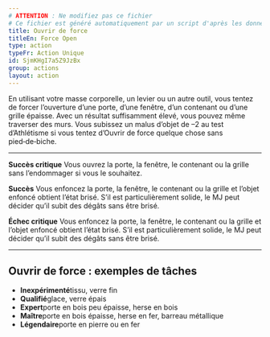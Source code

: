 ```yaml
---
# ATTENTION : Ne modifiez pas ce fichier
# Ce fichier est généré automatiquement par un script d'après les données du module Foundry VTT officiel et de sa traduction
title: Ouvrir de force
titleEn: Force Open
type: action
typeFr: Action Unique
id: SjmKHgI7a5Z9JzBx
group: actions
layout: action
---
```

<p>En utilisant votre masse corporelle, un levier ou un autre outil, vous tentez de forcer l’ouverture d’une porte, d’une fenêtre, d’un contenant ou d’une grille épaisse. Avec un résultat suffisamment élevé, vous pouvez même traverser des murs. Vous subissez un malus d’objet de &ndash;2 au test d’Athlétisme si vous tentez d’Ouvrir de force quelque chose sans pied‑de‑biche.</p><hr><p><strong>Succès critique</strong> Vous ouvrez la porte, la fenêtre, le contenant ou la grille sans l’endommager si vous le souhaitez.</p><p><strong>Succès</strong> Vous enfoncez la porte, la fenêtre, le contenant ou la grille et l’objet enfoncé obtient l’état brisé. S’il est particulièrement solide, le MJ peut décider qu’il subit des dégâts sans être brisé.</p><p><strong>Échec critique</strong> Vous enfoncez la porte, la fenêtre, le contenant ou la grille et l’objet enfoncé obtient l’état brisé. S’il est particulièrement solide, le MJ peut décider qu’il subit des dégâts sans être brisé.</p><hr><h2>Ouvrir de force : exemples de tâches</strong></h2><ul><li><strong>Inexpérimenté</strong>tissu, verre fin</li><li><strong>Qualifié</strong>glace, verre épais</li><li><strong>Expert</strong>porte en bois peu épaisse, herse en bois</li><li><strong>Maître</strong>porte en bois épaisse, herse en fer, barreau métallique</li><li><strong>Légendaire</strong>porte en pierre ou en fer</li></ul>
